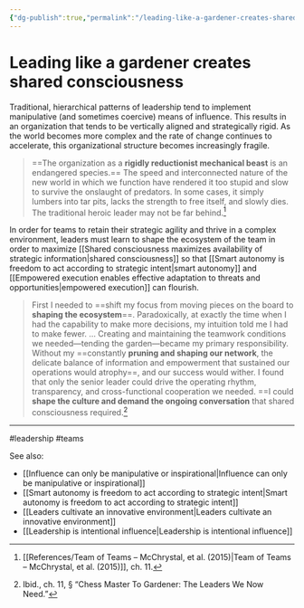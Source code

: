 ```yaml
---
{"dg-publish":true,"permalink":"/leading-like-a-gardener-creates-shared-consciousness/"}
---
```



# Leading like a gardener creates shared consciousness

Traditional, hierarchical patterns of leadership tend to implement manipulative (and sometimes coercive) means of influence. This results in an organization that tends to be vertically aligned and strategically rigid. As the world becomes more complex and the rate of change continues to accelerate, this organizational structure becomes increasingly fragile.

> ==The organization as a **rigidly reductionist mechanical beast** is an endangered species.== The speed and interconnected nature of the new world in which we function have rendered it too stupid and slow to survive the onslaught of predators. In some cases, it simply lumbers into tar pits, lacks the strength to free itself, and slowly dies. The traditional heroic leader may not be far behind.[^1]

In order for teams to retain their strategic agility and thrive in a complex environment, leaders must learn to shape the ecosystem of the team in order to maximize [[Shared consciousness maximizes availability of strategic information\|shared consciousness]] so that [[Smart autonomy is freedom to act according to strategic intent\|smart autonomy]] and [[Empowered execution enables effective adaptation to threats and opportunities\|empowered execution]] can flourish.

> First I needed to ==shift my focus from moving pieces on the board to **shaping the ecosystem**==. Paradoxically, at exactly the time when I had the capability to make more decisions, my intuition told me I had to make fewer. … Creating and maintaining the teamwork conditions we needed—tending the garden—became my primary responsibility. Without my ==constantly **pruning and shaping our network**, the delicate balance of information and empowerment that sustained our operations would atrophy==, and our success would wither. I found that only the senior leader could drive the operating rhythm, transparency, and cross-functional cooperation we needed. ==I could **shape the culture and demand the ongoing conversation** that shared consciousness required.[^2]


---
#leadership #teams 

See also:
- [[Influence can only be manipulative or inspirational\|Influence can only be manipulative or inspirational]]
- [[Smart autonomy is freedom to act according to strategic intent\|Smart autonomy is freedom to act according to strategic intent]]
- [[Leaders cultivate an innovative environment\|Leaders cultivate an innovative environment]]
- [[Leadership is intentional influence\|Leadership is intentional influence]]

[^1]: [[References/Team of Teams – McChrystal, et al. (2015)\|Team of Teams – McChrystal, et al. (2015)]], ch. 11.
[^2]: Ibid., ch. 11, § “Chess Master To Gardener: The Leaders We Now Need.”
